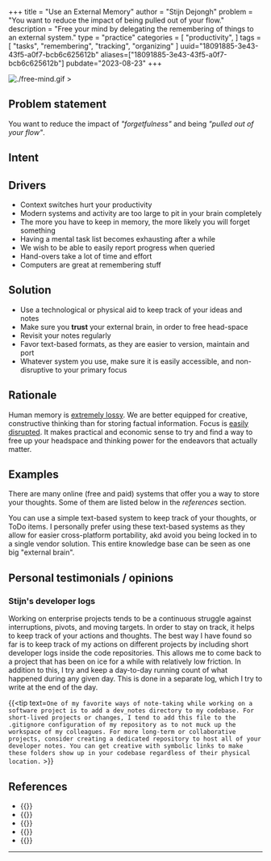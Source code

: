 +++
title = "Use an External Memory"
author = "Stijn Dejongh"
problem = "You want to reduce the impact of being pulled out of your flow."
description = "Free your mind by delegating the remembering of things to an external system."
type = "practice"
categories = [
    "productivity",
]
tags = [
    "tasks", "remembering", "tracking", "organizing"
]
uuid="18091885-3e43-43f5-a0f7-bcb6c625612b"
aliases=["18091885-3e43-43f5-a0f7-bcb6c625612b"]
pubdate="2023-08-23"
+++

![./free-mind.gif >](/images/practices/free-mind.gif)

## Problem statement

You want to reduce the impact of _"forgetfulness"_ and being _"pulled out of your flow"_.

## Intent

## Drivers

* Context switches hurt your productivity
* Modern systems and activity are too large to pit in your brain completely
* The more you have to keep in memory, the more likely you will forget something
* Having a mental task list becomes exhausting after a while
* We wish to be able to easily report progress when queried
* Hand-overs take a lot of time and effort
* Computers are great at remembering stuff

## Solution

* Use a technological or physical aid to keep track of your ideas and notes
* Make sure you **trust** your external brain, in order to free head-space
* Revisit your notes regularly
* Favor text-based formats, as they are easier to version, maintain and port
* Whatever system you use, make sure it is easily accessible, and non-disruptive to your primary focus

## Rationale

Human memory is [extremely lossy](https://www.nationalgeographic.com/science/article/human-memory). We are better equipped for creative,
constructive thinking than for storing factual information. Focus is [easily disrupted](https://blog.rescuetime.com/context-switching/).
It makes practical and economic sense to try and find a way to free up your headspace and thinking power for the endeavors that actually matter.

## Examples

There are many online (free and paid) systems that offer you a way to store your thoughts.
Some of them are listed below in the _references_ section.

You can use a simple text-based system to keep track of your thoughts, or ToDo items.
I personally prefer using these text-based systems as they allow for easier cross-platform portability, akd avoid you being locked in to a
single vendor solution. This entire knowledge base can be seen as one big "external brain".

## Personal testimonials / opinions

### Stijn's developer logs

Working on enterprise projects tends to be a continuous struggle against interruptions, pivots, and moving targets.
In order to stay on track, it helps to keep track of your actions and thoughts.
The best way I have found so far is to keep track of my actions on different projects by including short developer logs inside the code
repositories.
This allows me to come back to a project that has been on ice for a while with relatively low friction.
In addition to this, I try and keep a day-to-day running count of what happened during any given day. This is done in a separate log, which I try to
write at the end of the day.

{{<tip text=`
One of my favorite ways of note-taking while working on a software project is to add a dev_notes directory to my codebase.
For short-lived projects or changes, I tend to add this file to the .gitignore configuration of my repository as to not muck up the
workspace of my colleagues. For more long-term or collaborative projects, consider creating a dedicated repository to host all of your
developer notes. You can get creative with symbolic links to make these folders show up in your codebase regardless of their physical location.
` >}}

## References

* {{<reference author="Pham, T."
  year="2011"
  title="A Simple Personal Wiki with VoodooPad"
  site="asianefficiency.com"
  link="https://www.asianefficiency.com/organization/a-simple-personal-wiki-with-voodoopad" >}}
* {{<reference author="Notion Labs Inc"
  year="2023"
  title="Notion: Online notes"
  site="notion.so"
  link="https://www.notion.so" >}}
* {{<reference author="Saigal, R."
  year="2019"
  title="How to Create a Personal Wiki Using Microsoft OneNote"
  site="makeuseof.com"
  link="https://www.makeuseof.com/tag/create-wiki-onenote" >}}
* {{<reference author="Trapani, G."
  year="2006"
  title="todo.txt open format"
  site="todotxt.org"
  link="http://todotxt.org" >}}
* {{<reference author="Allen, D."
  year="2015"
  title="Getting Things Done: The Art of Stress-Free Productivity"
  isbn="0143126563"
  publisher="Penguin Books"
  link="https://www.goodreads.com/book/show/22573850-getting-things-done" >}}

---

